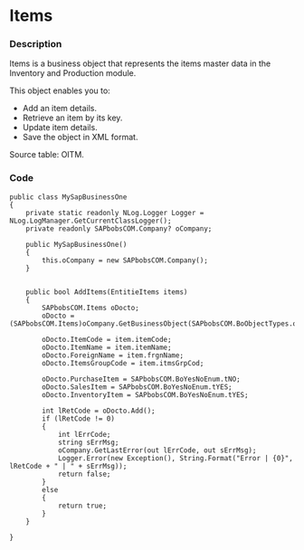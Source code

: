 # Items

### Description
Items is a business object that represents the items master data in the Inventory and Production module.

This object enables you to:

- Add an item details. 
- Retrieve an item by its key. 
- Update item details. 
- Save the object in XML format. 

Source table: OITM.


### Code

```
public class MySapBusinessOne
{
    private static readonly NLog.Logger Logger = NLog.LogManager.GetCurrentClassLogger();
    private readonly SAPbobsCOM.Company? oCompany;

    public MySapBusinessOne()
    {
        this.oCompany = new SAPbobsCOM.Company();
    }


    public bool AddItems(EntitieItems items)
    {
        SAPbobsCOM.Items oDocto;
        oDocto = (SAPbobsCOM.Items)oCompany.GetBusinessObject(SAPbobsCOM.BoObjectTypes.oItems);

        oDocto.ItemCode = item.itemCode;
        oDocto.ItemName = item.itemName;
        oDocto.ForeignName = item.frgnName;
        oDocto.ItemsGroupCode = item.itmsGrpCod;

        oDocto.PurchaseItem = SAPbobsCOM.BoYesNoEnum.tNO;
        oDocto.SalesItem = SAPbobsCOM.BoYesNoEnum.tYES;
        oDocto.InventoryItem = SAPbobsCOM.BoYesNoEnum.tYES;

        int lRetCode = oDocto.Add();
        if (lRetCode != 0)
        {
            int lErrCode;
            string sErrMsg;
            oCompany.GetLastError(out lErrCode, out sErrMsg);
            Logger.Error(new Exception(), String.Format("Error | {0}", lRetCode + " | " + sErrMsg));
            return false;
        }
        else
        {
            return true;
        }
    }

}
```
